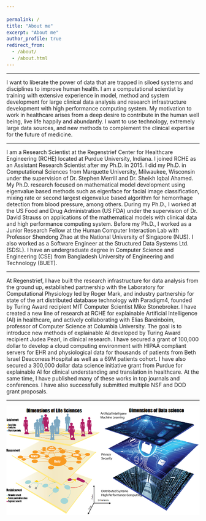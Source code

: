 ```yaml
---

permalink: /
title: "About me"
excerpt: "About me"
author_profile: true
redirect_from: 
  - /about/
  - /about.html
---
```


------
I want to liberate the power of data that are trapped in siloed systems and disciplines to improve human health. I am a computational 
scientist by training with extensive experience in model, method and system development for large clinical data analysis and research 
infrastructure development with high performance computing system. My motivation to work in healthcare arises from a deep desire to 
contribute in the human well being, live life happily and abundantly. I want to use technology, extremely large data sources, and new methods to 
complement the clinical expertise for the future of medicine. 

------
I am a Research Scientist at the Regenstrief Center for Healthcare Engineering (RCHE) located at Purdue University, Indiana. I joined RCHE as an Assistant
Research Scientist after my Ph.D. in 2015. I did my Ph.D. in Computational Sciences from Marquette University, Milwaukee, Wisconsin under the supervision of Dr. Stephen Merrill and 
Dr. Sheikh Iqbal Ahamed. My Ph.D. research focused on mathematical model development using eigenvalue based methods such as eigenface 
for facial image classification, mixing rate or second largest eigenvalue based algorithm for hemorrhage detection from blood pressure, among others. 
During my Ph.D., I worked at the US Food and Drug Administration (US FDA) under the supervision of Dr. David Strauss on applications of the 
mathematical models with clinical data and high performance computing system. Before my Ph.D., I worked as a Junior Research Fellow at the Human Computer
Interaction Lab with Professor Shendong Zhao at the National University of Singapore (NUS). I also worked as a Software Engineer at the Structured Data Systems Ltd. (SDSL). I have an undergraduate
degree in Computer Science and Engineering (CSE) from Bangladesh University of Engineering and Technology (BUET). 


------
At Regenstrief, I have built the research infrastructure for data analysis from the ground up, established partnership with the 
Laboratory for Computational Physiology led by Roger Mark, and industry partnership for state of the art distributed database technology
with Paradigm4, founded by Turing Award recipient MIT Computer Scientist Mike Stonebroker. I have created a new line of research at RCHE
for explainable Artificial Intelligence (AI) in healthcare, and actively collaborating with Elias Bareinboim, professor of Computer 
Science at Columbia University. The goal is to introduce new methods of explainable AI developed by Turing Award recipient Judea Pearl, in clinical 
research. I have secured a grant of 100,000 dollar to develop a cloud computing environment with HIPAA compliant 
servers for EHR and physiological data for thousands of patients from Beth Israel Deaconess Hospital as well as a 69M patients cohort. I have also 
secured a 300,000 dollar data science initiative grant from Purdue for explainable AI for clinical understanding and translation in healthcare.  At the same time, I have 
published many of these works in top journals and conferences. I have also successfully submitted multiple NSF and DOD grant proposals.


------
<img src="\images\data_infrastructure_ai.png"
     alt="Markdown Monster icon"
     style="float: left; margin-right: 10px;" />
